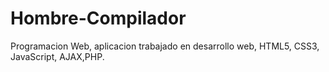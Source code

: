 Hombre-Compilador
============

Programacion Web, aplicacion trabajado en desarrollo web, HTML5, CSS3, JavaScript, AJAX,PHP. 
